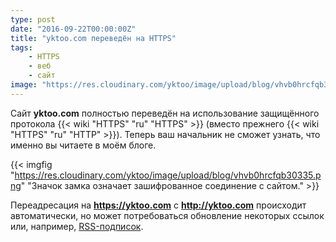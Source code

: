 ```yaml
---
type: post
date: "2016-09-22T00:00:00Z"
title: "yktoo.com переведён на HTTPS"
tags:
    - HTTPS
    - веб
    - сайт
image: "https://res.cloudinary.com/yktoo/image/upload/blog/vhvb0hrcfqb30335.png"
---
```


Сайт **yktoo.com** полностью переведён на использование защищённого протокола {{< wiki "HTTPS" "ru" "HTTPS" >}} (вместо прежнего {{< wiki "HTTPS" "ru" "HTTP" >}}). Теперь ваш начальник не сможет узнать, что именно вы читаете в моём блоге.

<!--more-->

{{< imgfig "https://res.cloudinary.com/yktoo/image/upload/blog/vhvb0hrcfqb30335.png" "Значок замка означает зашифрованное соединение с сайтом." >}}

Переадресация на **https://yktoo.com** c **http://yktoo.com** происходит автоматически, но может потребоваться обновление некоторых ссылок или, например, [RSS-подписок](/blog/subscribe).
